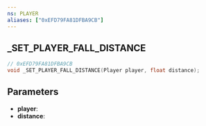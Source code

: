 ```yaml
---
ns: PLAYER
aliases: ["0xEFD79FA81DFBA9CB"]
---
```

## _SET_PLAYER_FALL_DISTANCE

```c
// 0xEFD79FA81DFBA9CB
void _SET_PLAYER_FALL_DISTANCE(Player player, float distance);
```

## Parameters
* **player**: 
* **distance**: 

